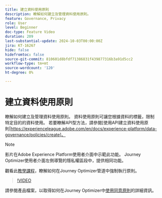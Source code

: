 ```yaml
---
title: 建立資料使用原則
description: 瞭解如何建立及管理資料使用原則。
feature: Governance, Privacy
role: User
level: Beginner
doc-type: Feature Video
duration: 209
last-substantial-update: 2024-10-03T00:00:00Z
jira: KT-16267
hide: false
hidefromtoc: false
source-git-commit: 810601d8bfdf71386831f439877316b3a91d5cc2
workflow-type: tm+mt
source-wordcount: '120'
ht-degree: 0%

---
```



# 建立資料使用原則

瞭解如何建立及管理資料使用原則。 資料使用原則可讓您根據資料的標籤，限制特定目的的資料使用。 若要瞭解API型方法，請參閱[使用API建立資料使用原則|https://experienceleague.adobe.com/en/docs/experience-platform/data-governance/policies/create]。

>[!NOTE]
>
>影片在Adobe Experience Platform使用者介面中示範此功能。 Journey Optimizer使用者介面左側導覽的隱私權區段中，提供相同功能。
>
>觀看此[教學課程](/help/privacy/enforce-data-usage-policies-in-journey-optimizer-channels.md)，瞭解如何在Journey Optimizer管道中強制執行原則。

>[!VIDEO](https://video.tv.adobe.com/v/32977/?learn=on)

請參閱產品檔案，以取得如何在Journey Optimizer中[使用同意原則](https://experienceleague.adobe.com/en/docs/journey-optimizer/using/privacy/consent/consent-restricted)的詳細資訊。
